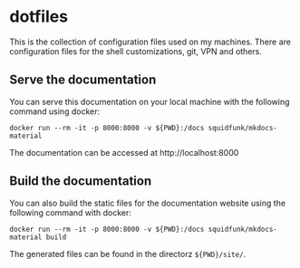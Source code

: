 # dotfiles

This is the collection of configuration files used on my machines. There are configuration files for the shell customizations, git, VPN and others.

## Serve the documentation

You can serve this documentation on your local machine with the following command using docker:

```shell
docker run --rm -it -p 8000:8000 -v ${PWD}:/docs squidfunk/mkdocs-material
```

The documentation can be accessed at http://localhost:8000

## Build the documentation

You can also build the static files for the documentation website using the following command with docker:

```shell
docker run --rm -it -p 8000:8000 -v ${PWD}:/docs squidfunk/mkdocs-material build
```

The generated files can be found in the directorz `${PWD}/site/`.
